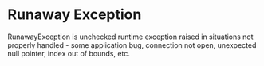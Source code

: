 # Runaway Exception

RunawayException is unchecked runtime exception raised in situations not properly handled -
 some application bug, connection not open, unexpected null pointer, index
 out of bounds, etc.

 